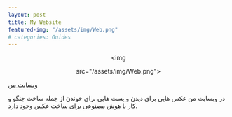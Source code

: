 ```yaml
---
layout: post
title: My Website
featured-img: "/assets/img/Web.png"
# categories: Guides
---
```



<center>

<img 

src="/assets/img/Web.png">

</center>

<a href="mahch40.ir">وبسایت من
</a>

<body>
در وبسایت من عکس هایی برای دیدن و پست هایی برای خوندن از جمله ساخت جنگو و کار با هوش مصنوعی برای ساخت عکس وجود دارد.
</body>